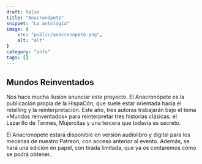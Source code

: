 ```yaml
---
draft: false
title: "Anacronópete"
snippet: "La antología"
image: {
    src: "public/anacronopete.png",
    alt: "alt"
}
category: "info"
tags: []
---
```


## Mundos Reinventados

Nos hace mucha ilusión anunciar este proyecto. El Anacronópete es la publicación propia de la HispaCón, que suele estar orientada hacia el retelling y la reinterpretación. Este año, tres autoras trabajarán bajo el tema «Mundos reinventados» para reinterpretar tres historias clásicas: el Lazarillo de Tormes, Mujercitas y una tercera que todavía es secreto.

El Anacronópete estará disponible en versión audiolibro y digital para los mecenas de nuestro Patreon, con acceso anterior al evento. Además, se hará una edición en papel, con tirada limitada, que ya os contaremos cómo se podrá obtener.
